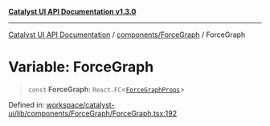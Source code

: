 [**Catalyst UI API Documentation v1.3.0**](../../../README.md)

---

[Catalyst UI API Documentation](../../../README.md) / [components/ForceGraph](../README.md) / ForceGraph

# Variable: ForceGraph

> `const` **ForceGraph**: `React.FC`\<[`ForceGraphProps`](../types/interfaces/ForceGraphProps.md)\>

Defined in: [workspace/catalyst-ui/lib/components/ForceGraph/ForceGraph.tsx:192](https://github.com/TheBranchDriftCatalyst/catalyst-ui/blob/main/lib/components/ForceGraph/ForceGraph.tsx#L192)
